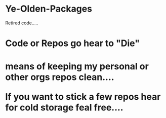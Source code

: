 Ye-Olden-Packages
=================

Retired code.....

<H1> Code or Repos go hear to "Die"  <h1> 

means of keeping my personal or other orgs repos clean.... 

If you want to stick a few repos hear for cold storage feal free....
